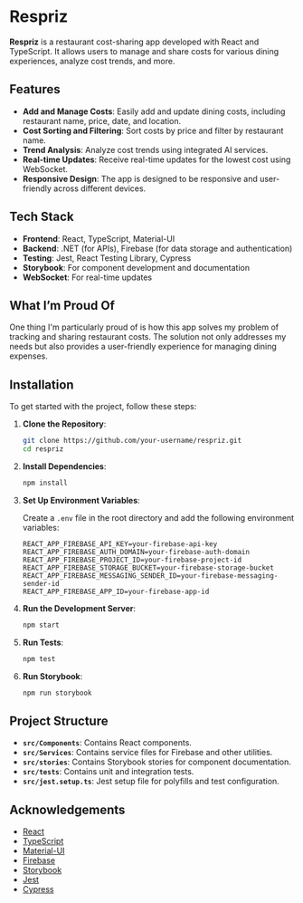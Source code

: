 # Respriz

**Respriz** is a restaurant cost-sharing app developed with React and TypeScript. It allows users to manage and share costs for various dining experiences, analyze cost trends, and more.

## Features

- **Add and Manage Costs**: Easily add and update dining costs, including restaurant name, price, date, and location.
- **Cost Sorting and Filtering**: Sort costs by price and filter by restaurant name.
- **Trend Analysis**: Analyze cost trends using integrated AI services.
- **Real-time Updates**: Receive real-time updates for the lowest cost using WebSocket.
- **Responsive Design**: The app is designed to be responsive and user-friendly across different devices.

## Tech Stack

- **Frontend**: React, TypeScript, Material-UI
- **Backend**: .NET (for APIs), Firebase (for data storage and authentication)
- **Testing**: Jest, React Testing Library, Cypress
- **Storybook**: For component development and documentation
- **WebSocket**: For real-time updates

## What I’m Proud Of
One thing I'm particularly proud of is how this app solves my problem of tracking and sharing restaurant costs. The solution not only addresses my needs but also provides a user-friendly experience for managing dining expenses.
## Installation

To get started with the project, follow these steps:

1. **Clone the Repository**:

    ```bash
    git clone https://github.com/your-username/respriz.git
    cd respriz
    ```

2. **Install Dependencies**:

    ```bash
    npm install
    ```

3. **Set Up Environment Variables**:

    Create a `.env` file in the root directory and add the following environment variables:

    ```env
    REACT_APP_FIREBASE_API_KEY=your-firebase-api-key
    REACT_APP_FIREBASE_AUTH_DOMAIN=your-firebase-auth-domain
    REACT_APP_FIREBASE_PROJECT_ID=your-firebase-project-id
    REACT_APP_FIREBASE_STORAGE_BUCKET=your-firebase-storage-bucket
    REACT_APP_FIREBASE_MESSAGING_SENDER_ID=your-firebase-messaging-sender-id
    REACT_APP_FIREBASE_APP_ID=your-firebase-app-id
    ```

4. **Run the Development Server**:

    ```bash
    npm start
    ```

5. **Run Tests**:

    ```bash
    npm test
    ```

6. **Run Storybook**:

    ```bash
    npm run storybook
    ```

## Project Structure

- **`src/Components`**: Contains React components.
- **`src/Services`**: Contains service files for Firebase and other utilities.
- **`src/stories`**: Contains Storybook stories for component documentation.
- **`src/tests`**: Contains unit and integration tests.
- **`src/jest.setup.ts`**: Jest setup file for polyfills and test configuration.


## Acknowledgements

- [React](https://reactjs.org/)
- [TypeScript](https://www.typescriptlang.org/)
- [Material-UI](https://mui.com/)
- [Firebase](https://firebase.google.com/)
- [Storybook](https://storybook.js.org/)
- [Jest](https://jestjs.io/)
- [Cypress](https://www.cypress.io/)
